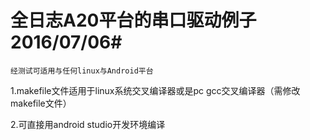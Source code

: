 # 全日志A20平台的串口驱动例子 2016/07/06#
    经测试可适用与任何linux与Android平台
1.makefile文件适用于linux系统交叉编译器或是pc gcc交叉编译器（需修改makefile文件）


2.可直接用android studio开发环境编译